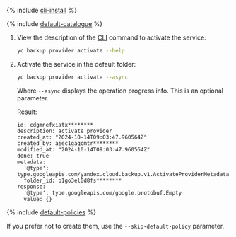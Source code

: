 {% include [cli-install](../../../_includes/cli-install.md) %}

{% include [default-catalogue](../../../_includes/default-catalogue.md) %}

1. View the description of the [CLI](../../../cli/) command to activate the service:

   ```bash
   yc backup provider activate --help
   ```

1. Activate the service in the default folder:

   ```bash
   yc backup provider activate --async
   ```

   Where `--async` displays the operation progress info. This is an optional parameter.

   Result:

   ```text
   id: cdgmnefxiatx********
   description: activate provider
   created_at: "2024-10-14T09:03:47.960564Z"
   created_by: ajec1gaqcmtr********
   modified_at: "2024-10-14T09:03:47.960564Z"
   done: true
   metadata:
     '@type': type.googleapis.com/yandex.cloud.backup.v1.ActivateProviderMetadata
     folder_id: b1go3el0d8fs********
   response:
     '@type': type.googleapis.com/google.protobuf.Empty
     value: {}
   ```

{% include [default-policies](../default-policies.md) %}

If you prefer not to create them, use the `--skip-default-policy` parameter.
